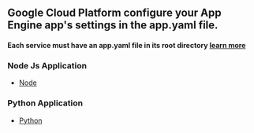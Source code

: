 ## Google Cloud Platform configure your App Engine app's settings in the app.yaml file.
#### Each service must have an app.yaml file in its root directory [learn more](https://cloud.google.com/appengine/docs/standard/python/configuration-files)
### Node Js Application 
- [Node](node/app.yaml) 

### Python Application 
- [Python](python/app.yaml) 